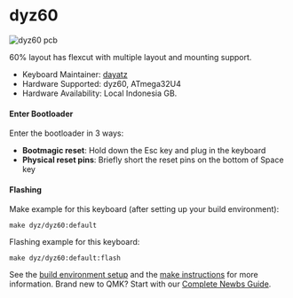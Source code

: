 # dyz60

![dyz60 pcb](https://i.imgur.com/l9z5KuJh.jpg)

60% layout has flexcut with multiple layout and mounting support.

* Keyboard Maintainer: [dayatz](https://github.com/dayatz)
* Hardware Supported: dyz60, ATmega32U4
* Hardware Availability: Local Indonesia GB.

#### Enter Bootloader

Enter the bootloader in 3 ways:

* **Bootmagic reset**: Hold down the Esc key and plug in the keyboard
* **Physical reset pins**: Briefly short the reset pins on the bottom of Space key


#### Flashing

Make example for this keyboard (after setting up your build environment):

    make dyz/dyz60:default

Flashing example for this keyboard:

    make dyz/dyz60:default:flash

See the [build environment setup](https://docs.qmk.fm/#/getting_started_build_tools) and the [make instructions](https://docs.qmk.fm/#/getting_started_make_guide) for more information. Brand new to QMK? Start with our [Complete Newbs Guide](https://docs.qmk.fm/#/newbs).
